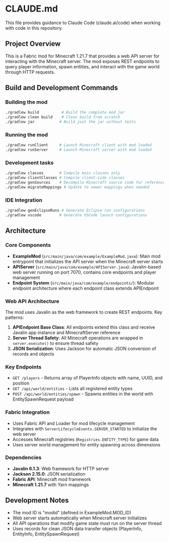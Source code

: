 # CLAUDE.md

This file provides guidance to Claude Code (claude.ai/code) when working with code in this repository.

## Project Overview

This is a Fabric mod for Minecraft 1.21.7 that provides a web API server for interacting with the Minecraft server. The mod exposes REST endpoints to query player information, spawn entities, and interact with the game world through HTTP requests.

## Build and Development Commands

### Building the mod
```bash
./gradlew build          # Build the complete mod jar
./gradlew clean build    # Clean build from scratch
./gradlew jar           # Build just the jar without tests
```

### Running the mod
```bash
./gradlew runClient     # Launch Minecraft client with mod loaded
./gradlew runServer     # Launch Minecraft server with mod loaded
```

### Development tasks
```bash
./gradlew classes       # Compile main classes only
./gradlew clientClasses # Compile client-side classes
./gradlew genSources    # Decompile Minecraft source code for reference
./gradlew migrateMappings # Update to newer mappings when needed
```

### IDE Integration
```bash
./gradlew genEclipseRuns # Generate Eclipse run configurations
./gradlew vscode        # Generate VSCode launch configurations
```

## Architecture

### Core Components

- **ExampleMod** (`src/main/java/com/example/ExampleMod.java`): Main mod entrypoint that initializes the API server when the Minecraft server starts
- **APIServer** (`src/main/java/com/example/APIServer.java`): Javalin-based web server running on port 7070, contains core endpoints and player management
- **Endpoint System** (`src/main/java/com/example/endpoints/`): Modular endpoint architecture where each endpoint class extends APIEndpoint

### Web API Architecture

The mod uses Javalin as the web framework to create REST endpoints. Key patterns:

1. **APIEndpoint Base Class**: All endpoints extend this class and receive Javalin app instance and MinecraftServer reference
2. **Server Thread Safety**: All Minecraft operations are wrapped in `server.execute()` to ensure thread safety
3. **JSON Serialization**: Uses Jackson for automatic JSON conversion of records and objects

### Key Endpoints

- `GET /players` - Returns array of PlayerInfo objects with name, UUID, and position
- `GET /api/world/entities` - Lists all registered entity types
- `POST /api/world/entities/spawn` - Spawns entities in the world with EntitySpawnRequest payload

### Fabric Integration

- Uses Fabric API and Loader for mod lifecycle management
- Integrates with `ServerLifecycleEvents.SERVER_STARTED` to initialize the web server
- Accesses Minecraft registries (`Registries.ENTITY_TYPE`) for game data
- Uses server world management for entity spawning across dimensions

### Dependencies

- **Javalin 6.1.3**: Web framework for HTTP server
- **Jackson 2.15.0**: JSON serialization
- **Fabric API**: Minecraft mod framework
- **Minecraft 1.21.7** with Yarn mappings

## Development Notes

- The mod ID is "modid" (defined in ExampleMod.MOD_ID)
- Web server starts automatically when Minecraft server initializes
- All API operations that modify game state must run on the server thread
- Uses records for clean JSON data transfer objects (PlayerInfo, EntityInfo, EntitySpawnRequest)